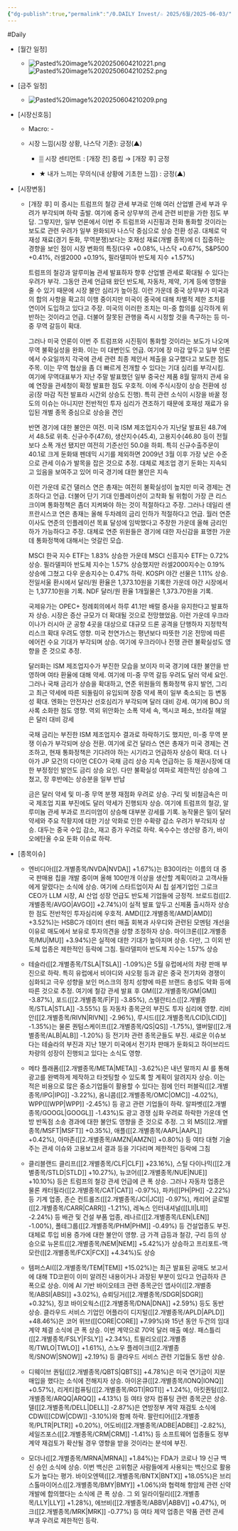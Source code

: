 ```yaml
---
{"dg-publish":true,"permalink":"/0.DAILY Invest/☆ 2025/6월/2025-06-03/","created":"2025-06-04T06:58:29.928+09:00","updated":"2025-06-04T21:07:18.180+09:00"}
---
```


#Daily 


- [월간 일정]
	- ![Pasted%20image%2020250604210221.png](/img/user/attachments/Pasted%20image%2020250604210221.png)![Pasted%20image%2020250604210252.png](/img/user/attachments/Pasted%20image%2020250604210252.png)


- [금주 일정]
	- ![Pasted%20image%2020250604210209.png](/img/user/attachments/Pasted%20image%2020250604210209.png)


- [시장신호등]
	- Macro: -
	  
	- 시장 느낌(시장 상황, 나스닥 기준): 긍정(▲)
		  
		- ▒ 시장 센티먼트 : [개장 전] 중립 → [개장 후] 긍정
		  
		- ★ 내가 느끼는 무의식(내 상황에 기초한 느낌) : 긍정(▲)





- [시장변동]

	- [개장 후] 미 증시는 트럼프의 철강 관세 부과로 인해 여러 산업별 관세 부과 우려가 부각되며 하락 출발. 여기에 중국 상무부의 관세 관련 비판을 가한 점도 부담. 그렇지만, 일부 언론에서 이번 주 트럼프와 시진핑과 전화 통화할 것이라는 보도로 관련 우려가 일부 완화되자 나스닥 중심으로 상승 전환 성공. 대체로 악재성 재료(경기 둔화, 무역분쟁)보다는 호재성 재료(개별 종목)에 더 집중하는 경향을 보인 점이 시장 변화의 특징(다우 +0.08%, 나스닥 +0.67%, S&P500 +0.41%, 러셀2000 +0.19%, 필라델피아 반도체 지수 +1.57%)
	  
	  트럼프의 철강과 알루미늄 관세 발표하자 향후 산업별 관세로 확대될 수 있다는 우려가 부각. 그동안 관세 언급돼 왔던 반도체, 자동차, 제약, 기계 등에 영향을 줄 수 있기 때문에 시장 불안 심리가 높아짐. 이런 가운데 중국 상무부가 미국과의 합의 사항을 확고히 이행 중이지만 미국이 중국에 대해 차별적 제한 조치를 연이어 도입하고 있다고 주장. 미국의 이러한 조치는 미-중 합의를 심각하게 위반하는 것이라고 언급. 더불어 잘못된 관행을 즉시 시정할 것을 촉구하는 등 미-중 무역 갈등이 확대. 
	  
	  그러나 미국 언론이 이번 주 트럼프와 시진핑이 통화할 것이라는 보도가 나오며 무역 불확실성을 완화. 이는 미 대변인도 언급. 여기에 장 마감 앞두고 일부 언론에서 수요일까지 각국에 관세 관련 최종 제안서 제출을 요구했다고 보도한 점도 주목. 이는 무역 협상을 좀 더 빠르게 전개할 수 있다는 기대 심리를 부각시킴. 여기에 무역대표부가 지난 주말 발표했던 일부 중국산 제품 8월 말까지 관세 유예 연장을 관세청이 확정 발표한 점도 우호적. 이에 주식시장이 상승 전환에 성공(장 마감 직전 발표라 시간외 상승도 진행). 특히 관련 소식이 시장을 바꿀 정도의 이슈는 아니지만 전반적인 투자 심리가 견조하기 때문에 호재성 재료가 유입된 개별 종목 중심으로 상승을 견인
	  
	  반면 경기에 대한 불안은 여전. 미국 ISM 제조업지수가 지난달 발표된 48.7에서 48.5로 위축. 신규수주(47.6), 생산지수(45.4), 고용지수(46.80 등이 전월보다 소폭 개선 됐지만 여전히 기준선인 50.0을 하회. 특히 신규수출주문이 40.1로 크게 둔화돼 펜데믹 시기를 제외하면 2009년 3월 이후 가장 낮은 수준으로 관세 이슈가 발목을 잡은 것으로 추정. 대체로 제조업 경기 둔화는 지속되고 있음을 보여주고 있어 미국 경기에 대한 불안은 지속
	  
	  이런 가운데 로건 댈러스 연은 총재는 여전히 불확실성이 높지만 미국 경제는 견조하다고 언급. 더불어 단기 기대 인플레이션이 고착화 될 위험이 가장 큰 리스크이며 통화정책은 좀더 지켜봐야 하는 것이 적절하다고 주장. 그러나 데일리 샌프란시스코 연은 총재는 올해 두차례의 금리 인하가 적절하다고 언급. 월러 연준이사도 연준의 인플레이션 목표 달성에 임박했다고 주장한 가운데 올해 금리인하가 가능하다고 주장. 대체로 연준 위원들은 경기에 대한 자신감을 표명한 가운데 통화정책에 대해서는 엇갈린 모습.
	  
	  MSCI 한국 지수 ETF는 1.83% 상승한 가운데 MSCI 신흥지수 ETF는 0.72% 상승. 필라델피아 반도체 지수는 1.57% 상승했지만 러셀2000지수는 0.19% 상승에 그쳤고 다우 운송지수는 0.47% 하락. KOSPI 야간 선물은 1.11% 상승. 전일서울 환시에서 달러/원 환율은 1,373.10원을 기록한 가운데 야간 시장에서는 1,377.10원을 기록. NDF 달러/원 환율 1개월물은 1,373.70원을 기록. 
	  
	  국제유가는 OPEC+ 정례회의에서 하루 41.1만 배럴 증사을 유지한다고 발표하자 상승. 시장은 증산 규모가 더 확대될 것으로 전망했었음. 이런 가운데 우크라이나가 러시아 군 공항 4곳을 대상으로 대규모 드론 공격을 단행하자 지정학적 리스크 확대 우려도 영향. 미국 천연가스는 평년보다 따뜻한 기온 전망에 따른 에어컨 수요 기대가 부각되며 상승. 여기에 우크라이나 전쟁 관련 불확실성도 영향을 준 것으로 추정. 
	  
	  달러화는 ISM 제조업지수가 부진한 모습을 보이자 미국 경기에 대한 불안을 반영하며 여타 환율에 대해 약세. 여기에 미-중 무역 갈등 우려도 달러 약세 요인. 그러나 국채 금리가 상승을 확대하고, 연준 위원들의 통화정책 유지 발언, 그리고 최근 약세에 따른 되돌림이 유입되며 장중 약세 폭이 일부 축소되는 등 변동성 확대. 엔화는 안전자산 선호심리가 부각되며 달러 대비 강세. 여기에 BOJ 의사록 소화한 점도 영향. 역외 위안화는 소폭 약세 속, 멕시코 페소, 브라질 헤알은 달러 대비 강세
	  
	  국채 금리는 부진한 ISM 제조업지수 결과로 하락하기도 했지만, 미-중 무역 분쟁 이슈가 부각되며 상승 전환. 여기에 로건 달라스 연은 총재가 미국 경제는 견조하고, 현재 통화정책은 기다려야 하는 시기라고 언급하자 상승이 확대. 더 나아가 JP 모건의 다이먼 CEO가 국채 금리 상승 지속 언급하는 등 채권시장에 대한 부정정인 발언도 금리 상승 요인. 다만 불확실성 여파로 제한적인 상승에 그쳤고, 장 후반에는 상승분을 일부 반납
	  
	  금은 달러 약세 및 미-중 무역 분쟁 재점화 우려로 상승. 구리 및 비철금속은 미국 제조업 지표 부진에도 달러 약세가 진행되자 상승. 여기에 트럼프의 철강, 알루미늄 관세 부과로 프리미엄이 상승해 대부분 강세를 기록. 농작물은 밀이 달러 약세와 주요 작황지에 대한 기상 악화로 인한 수확량 감소 우려가 부각되자 상승. 대두는 중국 수입 감소, 재고 증가 우려로 하락. 옥수수는 생산량 증가, 바이오에탄올 수요 둔화 이슈로 하락.






- [종목이슈]
	- 엔비디아([[2.개별종목/NVDA\|NVDA]] +1.67%)는 B30이라는 이름의 대 중국 판매용 칩을 개발 중이며 올해 100만개 이상을 생산할 계획이라고 고객사들에게 알렸다는 소식에 상승. 여기에 스타트업이자 AI 칩 설계기업인 그로크 CEO가 LLM 시장, AI 산업 성장 언급도 반도체 기업들에 긍정적. 브로드컴([[2.개별종목/AVGO\|AVGO]] +2.74%)이 실적 발표 앞두고 신제품 출시하자 상승한 점도 전반적인 투자심리에 우호적. AMD([[2.개별종목/AMD\|AMD]] +3.52%)는 HSBC가 데이터 센터 매출 회복과 사우디와 관련된 모멘텀 개선을 이유로 매도에서 보유로 투자의견을 상향 조정하자 상승. 마이크론([[2.개별종목/MU\|MU]] +3.94%)은 실적에 대한 기대가 높아지며 상승. 다만, 그 이외 반도체 업종은 제한적인 등락에 그침. 필라델피아 반도체 지수는 1.57% 상승

	- 테슬라([[2.개별종목/TSLA\|TSLA]] -1.09%)은 5월 유럽에서의 차량 판매 부진으로 하락. 특히 유럽에서 비야디와 샤오펑 등과 같은 중국 전기차와 경쟁이 심화되고 극우 성향을 보인 머스크의 정치 성향에 따른 브랜드 충성도 악화 등에 따른 것으로 추정. 여기에 철강 관세 발표 후 GM([[2.개별종목/GM\|GM]] -3.87%), 포드([[2.개별종목/F\|F]] -3.85%), 스텔란티스([[2.개별종목/STLA\|STLA]] -3.55%) 등 자동차 종목군의 부진도 투자 심리에 영향. 리비안([[2.개별종목/RIVN\|RIVN]] -2.96%), 루시드([[2.개별종목/LCID\|LCID]] -1.35%)는 물론 퀀텀스케이프([[2.개별종목/QS\|QS]] -1.75%), 앨버말([[2.개별종목/ALB\|ALB]] -1.20%) 등 전기차 관련 종목군들도 부진. 새로운 이슈보다는 테슬라의 부진과 지난 1분기 미국에서 전기차 판매가 둔화되고 하이브리드 차량의 성장이 진행되고 있다는 소식도 영향.

	- 메타 플래폼([[2.개별종목/META\|META]] -3.62%)은 내년 말까지 AI 를 통해 광고를 완벽하게 제작하고 타겟팅할 수 있도록 할 계획이 알려지자 상승. 이는 적은 비용으로 많은 중소기업들이 활용할 수 있다는 점에 인터 퍼블릭([[2.개별종목/IPG\|IPG]] -3.22%), 옴니콤([[2.개별종목/OMC\|OMC]] -4.02%), WPP([[WPP\|WPP]] -2.45%) 등 광고 관련 기업들이 하락. 알파벳([[2.개별종목/GOOGL\|GOOGL]] -1.43%)도 광고 경쟁 심화 우려로 하락한 가운데 연방 반독점 소송 경과에 대한 불안도 영향을 준 것으로 추정. 그 외 MS([[2.개별종목/MSFT\|MSFT]] +0.35%), 애플([[2.개별종목/AAPL\|AAPL]] +0.42%), 아마존([[2.개별종목/AMZN\|AMZN]] +0.80%) 등 여타 대형 기술주는 관세 이슈와 고용보고서 결과 등을 기다리며 제한적인 등락에 그침

	- 클리블랜드 클리프([[2.개별종목/CLF\|CLF]] +23.16%), 스틸 다이나믹([[2.개별종목/STLD\|STLD]] +10.27%), 뉴코어([[2.개별종목/NUE\|NUE]] +10.10%) 등은 트럼프의 철강 관세 언급에 큰 폭 상승. 그러나 자동차 업종은 물론 캐터필라([[2.개별종목/CAT\|CAT]] -0.97%), 파카([[PH\|PH]] -2.22%) 등 기계 업종, 존슨 컨트롤즈([[2.개별종목/JCI\|JCI]] -0.97%), 캐리어 글로벌([[2.개별종목/CARR\|CARR]] -1.21%), 레녹스 인터내셔널([[LII\|LII]] -2.24%) 등 배관 및 건설 부품 업종, 레나르([[2.개별종목/LEN\|LEN]] -1.00%), 폴테그룹([[2.개별종목/PHM\|PHM]] -0.49%) 등 건설업종도 부진. 대체로 투입 비용 증가에 대한 불안이 영향. 금 가격 급등과 철강, 구리 등의 상승으로 뉴몬트([[2.개별종목/NEM\|NEM]] +5.42%)가 상승하고 프리포트-맥모란([[2.개별종목/FCX\|FCX]] +4.34%)도 상승

	- 템퍼스AI([[2.개별종목/TEM\|TEM]] +15.02%)는 최근 발표된 공매도 보고서에 대해 TD코윈이 이미 알려진 내용이거나 과장된 부분이 있다고 언급하자 큰 폭으로 상승. 이에 AI 기반 바이오테크 관련 종목군인 앱사이([[2.개별종목/ABSI\|ABSI]] +3.02%), 슈뢰딩거([[2.개별종목/SDGR\|SDGR]] +0.32%), 징코 바이오웍스([[2.개별종목/DNA\|DNA]] +2.59%) 등도 동반 상승. 클라우드 서비스 기업인 어플라이 디지털([[2.개별종목/APLD\|APLD]] +48.46%)은 코어 위브([[CORE\|CORE]] +7.99%)와 15년 동안 두건의 임대계약 체결 소식에 큰 폭 상승. 이번 계약으로 70억 달러 매출 예상. 패스틀리([[2.개별종목/FSLY\|FSLY]] +2.34%), 트윌리오([[2.개별종목/TWLO\|TWLO]] +1.61%), 스노우 플레이크([[2.개별종목/SNOW\|SNOW]] +2.19%) 등 클라우드 서비스 관련 기업들도 동반 상승.

	- 디웨이브 퀀텀([[2.개별종목/QBTS\|QBTS]] +4.78%)은 미국 연기금이 지분 매입을 했다는 소식에 전해지자 상승. 아이온큐([[2.개별종목/IONQ\|IONQ]] +0.57%), 리게티컴퓨팅([[2.개별종목/RGTI\|RGTI]] +1.24%), 아킷퀀텀([[2.개별종목/ARQQ\|ARQQ]] +4.13%) 등 여타 양자 컴퓨팅 관련 종목군은 상승. 델([[2.개별종목/DELL\|DELL]] -2.87%)은 연방정부 계약 재검토 소식에 CDW([[CDW\|CDW]] -3.10%)와 함께 하락. 팔란티어([[2.개별종목/PLTR\|PLTR]] +0.20%), 어도비([[2.개별종목/ADBE\|ADBE]] -2.82%), 세일즈포스([[2.개별종목/CRM\|CRM]] -1.41%) 등 소프트웨어 업종들도 정부 계약 재검토가 확산될 경우 영향을 받을 것이라는 분석에 부진.
	  
	- 모더나([[2.개별종목/MRNA\|MRNA]] +1.84%)는 FDA가 코로나 19 신규 백신 승인 소식에 상승. 이번 백신은 고위험군 사람들에게 사용되는 백신으로 활용도가 높다는 평가. 바이오엔텍([[2.개별종목/BNTX\|BNTX]] +18.05%)은 브리스톨마이어스([[2.개별종목/BMY\|BMY]] +1.06%)와 협력해 항암제 관련 신약 개발에 합의했다는 소식에 큰 폭 상승. 그 외 일라이릴리([[2.개별종목/LLY\|LLY]] +1.28%), 에브비([[2.개별종목/ABBV\|ABBV]] +0.47%), 머크([[2.개별종목/MRK\|MRK]] -0.77%) 등 여타 제약 업종은 약품 관련 관세 부과 우려로 제한적인 등락.


